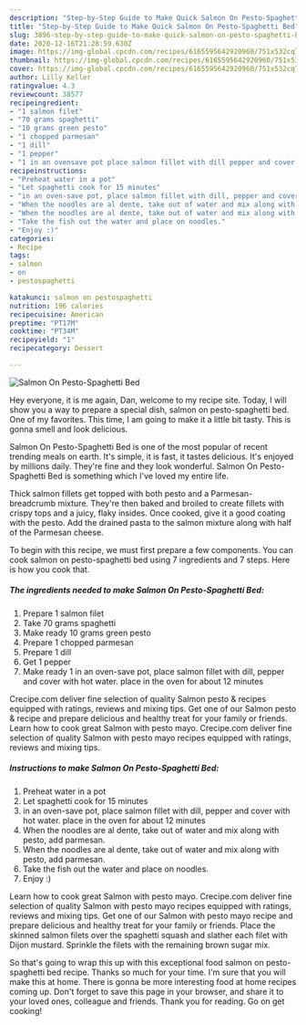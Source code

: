 ```yaml
---
description: "Step-by-Step Guide to Make Quick Salmon On Pesto-Spaghetti Bed"
title: "Step-by-Step Guide to Make Quick Salmon On Pesto-Spaghetti Bed"
slug: 3896-step-by-step-guide-to-make-quick-salmon-on-pesto-spaghetti-bed
date: 2020-12-16T21:28:59.630Z
image: https://img-global.cpcdn.com/recipes/6165595642920960/751x532cq70/salmon-on-pesto-spaghetti-bed-recipe-main-photo.jpg
thumbnail: https://img-global.cpcdn.com/recipes/6165595642920960/751x532cq70/salmon-on-pesto-spaghetti-bed-recipe-main-photo.jpg
cover: https://img-global.cpcdn.com/recipes/6165595642920960/751x532cq70/salmon-on-pesto-spaghetti-bed-recipe-main-photo.jpg
author: Lilly Keller
ratingvalue: 4.3
reviewcount: 38577
recipeingredient:
- "1 salmon filet"
- "70 grams spaghetti"
- "10 grams green pesto"
- "1 chopped parmesan"
- "1 dill"
- "1 pepper"
- "1 in an ovensave pot place salmon fillet with dill pepper and cover with hot water place in the oven for about 12 minutes"
recipeinstructions:
- "Preheat water in a pot"
- "Let spaghetti cook for 15 minutes"
- "in an oven-save pot, place salmon fillet with dill, pepper and cover with hot water. place in the oven for about 12 minutes"
- "When the noodles are al dente, take out of water and mix along with pesto, add parmesan."
- "When the noodles are al dente, take out of water and mix along with pesto, add parmesan."
- "Take the fish out the water and place on noodles."
- "Enjoy :)"
categories:
- Recipe
tags:
- salmon
- on
- pestospaghetti

katakunci: salmon on pestospaghetti 
nutrition: 196 calories
recipecuisine: American
preptime: "PT17M"
cooktime: "PT34M"
recipeyield: "1"
recipecategory: Dessert

---
```



![Salmon On Pesto-Spaghetti Bed](https://img-global.cpcdn.com/recipes/6165595642920960/751x532cq70/salmon-on-pesto-spaghetti-bed-recipe-main-photo.jpg)

Hey everyone, it is me again, Dan, welcome to my recipe site. Today, I will show you a way to prepare a special dish, salmon on pesto-spaghetti bed. One of my favorites. This time, I am going to make it a little bit tasty. This is gonna smell and look delicious.

Salmon On Pesto-Spaghetti Bed is one of the most popular of recent trending meals on earth. It's simple, it is fast, it tastes delicious. It's enjoyed by millions daily. They're fine and they look wonderful. Salmon On Pesto-Spaghetti Bed is something which I've loved my entire life.

Thick salmon fillets get topped with both pesto and a Parmesan-breadcrumb mixture. They&#39;re then baked and broiled to create fillets with crispy tops and a juicy, flaky insides. Once cooked, give it a good coating with the pesto. Add the drained pasta to the salmon mixture along with half of the Parmesan cheese.


To begin with this recipe, we must first prepare a few components. You can cook salmon on pesto-spaghetti bed using 7 ingredients and 7 steps. Here is how you cook that.

<!--inarticleads1-->

##### The ingredients needed to make Salmon On Pesto-Spaghetti Bed:

1. Prepare 1 salmon filet
1. Take 70 grams spaghetti
1. Make ready 10 grams green pesto
1. Prepare 1 chopped parmesan
1. Prepare 1 dill
1. Get 1 pepper
1. Make ready 1 in an oven-save pot, place salmon fillet with dill, pepper and cover with hot water. place in the oven for about 12 minutes


Crecipe.com deliver fine selection of quality Salmon pesto &amp; recipes equipped with ratings, reviews and mixing tips. Get one of our Salmon pesto &amp; recipe and prepare delicious and healthy treat for your family or friends. Learn how to cook great Salmon with pesto mayo. Crecipe.com deliver fine selection of quality Salmon with pesto mayo recipes equipped with ratings, reviews and mixing tips. 

<!--inarticleads2-->

##### Instructions to make Salmon On Pesto-Spaghetti Bed:

1. Preheat water in a pot
1. Let spaghetti cook for 15 minutes
1. in an oven-save pot, place salmon fillet with dill, pepper and cover with hot water. place in the oven for about 12 minutes
1. When the noodles are al dente, take out of water and mix along with pesto, add parmesan.
1. When the noodles are al dente, take out of water and mix along with pesto, add parmesan.
1. Take the fish out the water and place on noodles.
1. Enjoy :)


Learn how to cook great Salmon with pesto mayo. Crecipe.com deliver fine selection of quality Salmon with pesto mayo recipes equipped with ratings, reviews and mixing tips. Get one of our Salmon with pesto mayo recipe and prepare delicious and healthy treat for your family or friends. Place the skinned salmon filets over the spaghetti squash and slather each filet with Dijon mustard. Sprinkle the filets with the remaining brown sugar mix. 

So that's going to wrap this up with this exceptional food salmon on pesto-spaghetti bed recipe. Thanks so much for your time. I'm sure that you will make this at home. There is gonna be more interesting food at home recipes coming up. Don't forget to save this page in your browser, and share it to your loved ones, colleague and friends. Thank you for reading. Go on get cooking!
